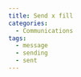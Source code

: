 ```yaml
---
title: Send x fill
categories:
  - Communications
tags:
  - message
  - sending
  - sent
---
```

